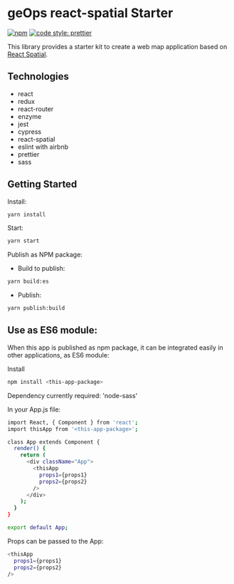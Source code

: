 # geOps react-spatial Starter

[![npm](https://img.shields.io/npm/v/%40geops%2Freact-spatial-starter.svg)](https://www.npmjs.com/package/%40geops%2Freact-spatial-starter)
[![code style: prettier](https://img.shields.io/badge/code_style-prettier-ff69b4.svg)](https://github.com/prettier/prettier)

This library provides a starter kit to create a web map application based on [React Spatial](https://github.com/geops/react-spatial).


## Technologies
* react
* redux
* react-router
* enzyme
* jest
* cypress
* react-spatial
* eslint with airbnb
* prettier
* sass

## Getting Started

Install:
```bash
yarn install
```

Start:
```bash
yarn start
```

Publish as NPM package:

* Build to publish:
```bash
yarn build:es
```

* Publish:
```bash
yarn publish:build
```

## Use as ES6 module:

When this app is published as npm package, it can be integrated easily in other applications, as ES6 module:

Install
```bash
npm install <this-app-package>
```

Dependency currently required: 'node-sass'

In your App.js file:
```bash
import React, { Component } from 'react';
import thisApp from '<this-app-package>';

class App extends Component {
  render() {
    return (
      <div className="App">
        <thisApp
          props1={props1}
          props2={props2}
        />
      </div>
    );
  }
}

export default App;
```

Props can be passed to the App:
```bash
<thisApp
  props1={props1}
  props2={props2}
/>
```
